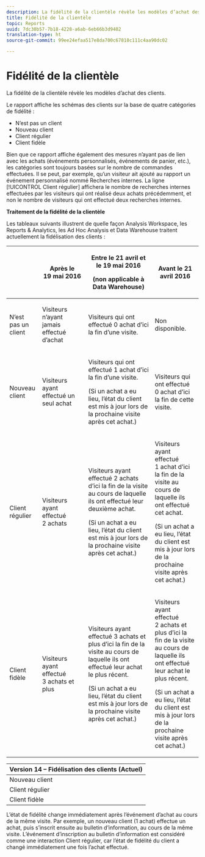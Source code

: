 ```yaml
---
description: La fidélité de la clientèle révèle les modèles d’achat des clients.
title: Fidélité de la clientèle
topic: Reports
uuid: 7dc30b57-7b18-4228-a6ab-6eb66b3d9402
translation-type: ht
source-git-commit: 99ee24efaa517e8da700c67818c111c4aa90dc02

---
```



# Fidélité de la clientèle

La fidélité de la clientèle révèle les modèles d’achat des clients.

Le rapport affiche les schémas des clients sur la base de quatre catégories de fidélité :

* N’est pas un client
* Nouveau client
* Client régulier
* Client fidèle

Bien que ce rapport affiche également des mesures n’ayant pas de lien avec les achats (événements personnalisés, événements de panier, etc.), les catégories sont toujours basées sur le nombre de commandes effectuées. Il se peut, par exemple, qu’un visiteur ait ajouté au rapport un événement personnalisé nommé Recherches internes. La ligne [!UICONTROL Client régulier] affichera le nombre de recherches internes effectuées par les visiteurs qui ont réalisé deux achats précédemment, et non le nombre de visiteurs qui ont effectué deux recherches internes.

**Traitement de la fidélité de la clientèle**

Les tableaux suivants illustrent de quelle façon Analysis Workspace, les Reports &amp; Analytics, les Ad Hoc Analysis et Data Warehouse traitent actuellement la fidélisation des clients :

<table id="table_E6A5CA96BE5C47F29F09688A4D41BC60"> 
 <thead> 
  <tr> 
   <th colname="col1" class="entry"> </th> 
   <th colname="col2" class="entry"> <p>Après le 19 mai 2016 </p> </th> 
   <th colname="col3" class="entry"> <p>Entre le 21 avril et le 19 mai 2016 </p> <p>(non applicable à Data Warehouse) </p> </th> 
   <th colname="col4" class="entry"> <p>Avant le 21 avril 2016 </p> </th> 
  </tr>
 </thead>
 <tbody> 
  <tr> 
   <td colname="col1"> <p>N’est pas un client </p> </td> 
   <td colname="col2"> <p>Visiteurs n’ayant jamais effectué d’achat </p> </td> 
   <td colname="col3"> <p>Visiteurs qui ont effectué 0 achat d’ici la fin d’une visite. </p> </td> 
   <td colname="col4"> <p>Non disponible. </p> </td> 
  </tr> 
  <tr> 
   <td colname="col1"> <p>Nouveau client </p> </td> 
   <td colname="col2"> <p>Visiteurs ayant effectué un seul achat </p> </td> 
   <td colname="col3"> <p>Visiteurs qui ont effectué 1 achat d’ici la fin d’une visite. </p> <p>(Si un achat a eu lieu, l’état du client est mis à jour lors de la prochaine visite après cet achat.) </p> </td> 
   <td colname="col4"> <p>Visiteurs qui ont effectué 0 achat d’ici la fin de cette visite. </p> </td> 
  </tr> 
  <tr> 
   <td colname="col1"> <p>Client régulier </p> </td> 
   <td colname="col2"> <p>Visiteurs ayant effectué 2 achats </p> </td> 
   <td colname="col3"> <p>Visiteurs ayant effectué 2 achats d’ici la fin de la visite au cours de laquelle ils ont effectué leur deuxième achat. </p> <p>(Si un achat a eu lieu, l’état du client est mis à jour lors de la prochaine visite après cet achat.) </p> </td> 
   <td colname="col4"> <p>Visiteurs ayant effectué 1 achat d’ici la fin de la visite au cours de laquelle ils ont effectué cet achat. </p> <p>(Si un achat a eu lieu, l’état du client est mis à jour lors de la prochaine visite après cet achat.) </p> </td> 
  </tr> 
  <tr> 
   <td colname="col1"> <p>Client fidèle </p> </td> 
   <td colname="col2"> <p>Visiteurs ayant effectué 3 achats et plus </p> </td> 
   <td colname="col3"> <p>Visiteurs ayant effectué 3 achats et plus d’ici la fin de la visite au cours de laquelle ils ont effectué leur achat le plus récent. </p> <p>(Si un achat a eu lieu, l’état du client est mis à jour lors de la prochaine visite après cet achat.) </p> </td> 
   <td colname="col4"> <p>Visiteurs ayant effectué 2 achats et plus d’ici la fin de la visite au cours de laquelle ils ont effectué leur achat le plus récent. </p> <p>(Si un achat a eu lieu, l’état du client est mis à jour lors de la prochaine visite après cet achat.) </p> </td> 
  </tr> 
 </tbody> 
</table>

| Version 14 – Fidélisation des clients (Actuel) |
|---|
| Nouveau client | 1 visite et 1 achat |
| Client régulier | Plus d’1 visite et 2 achats |
| Client fidèle | Plus d’1 visite et 3 achats et plus |

L’état de fidélité change immédiatement après l’événement d’achat au cours de la même visite. Par exemple, un nouveau client (1 achat) effectue un achat, puis s’inscrit ensuite au bulletin d’information, au cours de la même visite. L’événement d’inscription au bulletin d’information est considéré comme une interaction Client régulier, car l’état de fidélité du client a changé immédiatement une fois l’achat effectué.

